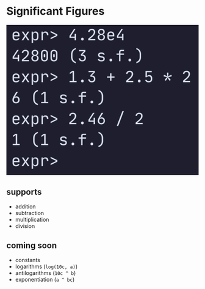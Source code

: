 # Significant Figures

![demo with some operations](./assets/demo.png)

## supports

* addition
* subtraction
* multiplication
* division

## coming soon

* constants
* logarithms (`log(10c, a)`)
* antilogarithms (`10c ^ b`)
* exponentiation (`a ^ bc`)
